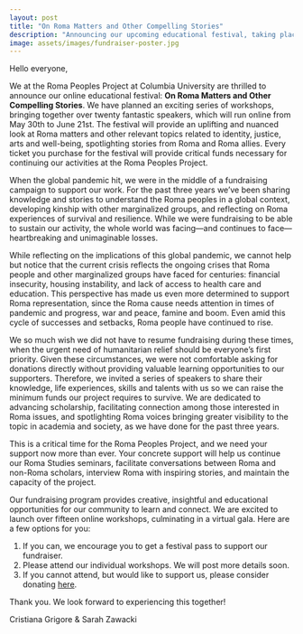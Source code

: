```yaml
---
layout: post
title: "On Roma Matters and Other Compelling Stories"
description: "Announcing our upcoming educational festival, taking place online from May 30th to June 21st."
image: assets/images/fundraiser-poster.jpg
---
```

Hello everyone,
 
We at the Roma Peoples Project at Columbia University are thrilled to announce our online educational festival: **On Roma Matters and Other Compelling Stories**. We have planned an exciting series of workshops, bringing together over twenty fantastic speakers, which will run online from May 30th to June 21st. The festival will provide an uplifting and nuanced look at Roma matters and other relevant topics related to identity, justice, arts and well-being, spotlighting stories from Roma and Roma allies. Every ticket you purchase for the festival will provide critical funds necessary for continuing our activities at the Roma Peoples Project.
 
When the global pandemic hit, we were in the middle of a fundraising campaign to support our work. For the past three years we’ve been sharing knowledge and stories to understand the Roma peoples in a global context, developing kinship with other marginalized groups, and reflecting on Roma experiences of survival and resilience. While we were fundraising to be able to sustain our activity, the whole world was facing—and continues to face—heartbreaking and unimaginable losses. 
 
While reflecting on the implications of this global pandemic, we cannot help but notice that the current crisis reflects the ongoing crises that Roma people and other marginalized groups have faced for centuries: financial insecurity, housing instability, and lack of access to health care and education. This perspective has made us even more determined to support Roma representation, since the Roma cause needs attention in times of pandemic and progress, war and peace, famine and boom. Even amid this cycle of successes and setbacks, Roma people have continued to rise. 
 
We so much wish we did not have to resume fundraising during these times, when the urgent need of humanitarian relief should be everyone’s first priority. Given these circumstances, we were not comfortable asking for donations directly without providing valuable learning opportunities to our supporters. Therefore, we invited a series of speakers to share their knowledge, life experiences, skills and talents with us so we can raise the minimum funds our project requires to survive. We are dedicated to advancing scholarship, facilitating connection among those interested in Roma issues, and spotlighting Roma voices bringing greater visibility to the topic in academia and society, as we have done for the past three years. 
 
This is a critical time for the Roma Peoples Project, and we need your support now more than ever. Your concrete support will help us continue our Roma Studies seminars, facilitate conversations between Roma and non-Roma scholars, interview Roma with inspiring stories, and maintain the capacity of the project.
 
Our fundraising program provides creative, insightful and educational opportunities for our community to learn and connect. We are excited to launch over fifteen online workshops, culminating in a virtual gala. Here are a few options for you: 
 
1. If you can, we encourage you to get a festival pass to support our fundraiser.
2. Please attend our individual workshops. We will post more details soon. 
3. If you cannot attend, but would like to support us, please consider donating [here](https://www.givenow.columbia.edu/?_sa=24469&_sd=384#).

Thank you. We look forward to experiencing this together! 
 
Cristiana Grigore & Sarah Zawacki 
